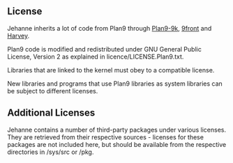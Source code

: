 ## License ##

Jehanne inherits a lot of code from Plan9 through [Plan9-9k][plan9-9k], [9front][9front] and [Harvey][harvey].

Plan9 code is modified and redistributed under GNU General Public License, Version 2
as explained in licence/LICENSE.Plan9.txt.

Libraries that are linked to the kernel must obey to a compatible license.

New libraries and programs that use Plan9 libraries as system libraries can be subject
to different licenses.

## Additional Licenses ##

Jehanne contains a number of third-party packages under various licenses.  
They are retrieved from their respective sources - licenses 
for these packages are not included here, but should be available 
from the respective directories in /sys/src or /pkg.

[harvey]: http://harvey-os.org "Harvey OS"
[9front]: http://9front.org/ "THE PLAN FELL OFF"
[plan9-9k]: https://bitbucket.org/forsyth/plan9-9k "Experimental 64-bit Plan 9 kernel"
